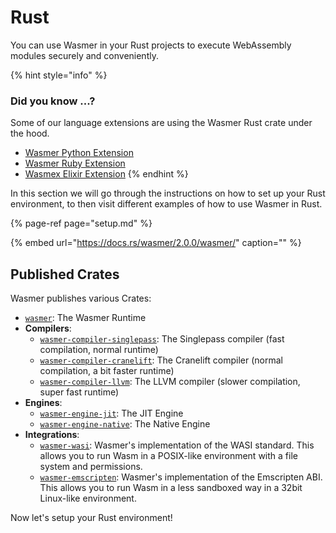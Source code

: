 # Rust

You can use Wasmer in your Rust projects to execute WebAssembly modules securely and conveniently.

{% hint style="info" %}
### Did you know ...?

Some of our language extensions are using the Wasmer Rust crate under the hood.

* [Wasmer Python Extension](https://github.com/wasmerio/wasmer-python)
* [Wasmer Ruby Extension](https://github.com/wasmerio/wasmer-ruby)
* [Wasmex Elixir Extension](https://github.com/tessi/wasmex)
{% endhint %}

In this section we will go through the instructions on how to set up your Rust environment, to then visit different examples of how to use Wasmer in Rust.

{% page-ref page="setup.md" %}

{% embed url="https://docs.rs/wasmer/2.0.0/wasmer/" caption="" %}

## Published Crates

Wasmer publishes various Crates:

* [`wasmer`](https://crates.io/crates/wasmer/): The Wasmer Runtime
* **Compilers**:
  * [`wasmer-compiler-singlepass`](https://crates.io/crates/wasmer-compiler-singlepass): The Singlepass compiler \(fast compilation, normal runtime\)
  * [`wasmer-compiler-cranelift`](https://crates.io/crates/wasmer-compiler-cranelift): The Cranelift compiler \(normal compilation, a bit faster runtime\)
  * [`wasmer-compiler-llvm`](https://crates.io/crates/wasmer-compiler-llvm): The LLVM compiler \(slower compilation, super fast runtime\)
* **Engines**:
  * [`wasmer-engine-jit`](https://crates.io/crates/wasmer-engine-jit): The JIT Engine
  * [`wasmer-engine-native`](https://crates.io/crates/wasmer-engine-native): The Native Engine
* **Integrations**:
  * [`wasmer-wasi`](https://crates.io/crates/wasmer-wasi): Wasmer's implementation of the WASI standard. This allows you to run Wasm in a POSIX-like environment with a file system and permissions.
  * [`wasmer-emscripten`](https://crates.io/crates/wasmer-emscripten): Wasmer's implementation of the Emscripten ABI. This allows you to run Wasm in a less sandboxed way in a 32bit Linux-like environment.

Now let's setup your Rust environment!

